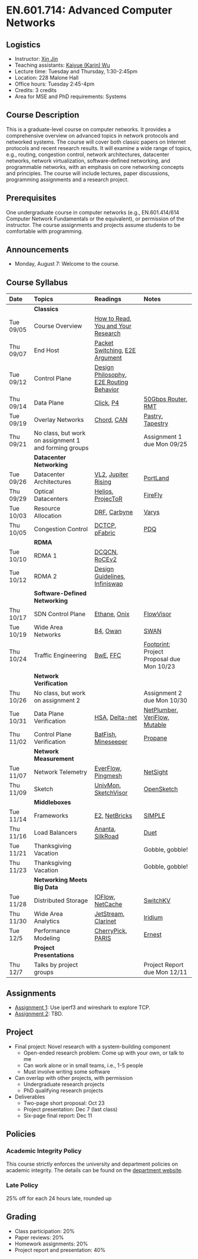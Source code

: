 # EN.601.714: Advanced Computer Networks

## Logistics

- Instructor: [Xin Jin](http://www.cs.jhu.edu/~xinjin/)
- Teaching assistants: [Kaiyue (Karin) Wu](http://www.cnds.jhu.edu/~wooloo/)
- Lecture time: Tuesday and Thursday, 1:30-2:45pm
- Location: 228 Malone Hall
- Office hours: Tuesday 2:45-4pm
- Credits: 3 credits
- Area for MSE and PhD requirements: Systems

## Course Description

This is a graduate-level course on computer networks. It provides a comprehensive overview on advanced topics in network protocols and networked systems. The course will cover both classic papers on Internet protocols and recent research results. It will examine a wide range of topics, e.g., routing, congestion control, network architectures, datacenter networks, network virtualization, software-defined networking, and programmable networks, with an emphasis on core networking concepts and principles. The course will include lectures, paper discussions, programming assignments and a research project.

## Prerequisites

One undergraduate course in computer networks (e.g., EN.601.414/614 Computer Network Fundamentals or the equivalent), or permission of the instructor. The course assignments and projects assume students to be comfortable with programming.

## Announcements

- Monday, August 7: Welcome to the course.

## Course Syllabus

| Date    | Topics  | Readings | Notes   |
| :------ | :------ | :------  | :------ |
| | **Classics** | | |
| Tue 09/05 | Course Overview | [How to Read](papers/CCR07_HowToRead.pdf), [You and Your Research](papers/Bell86_YouAndYourResearch.pdf) | |
| Thu 09/07 | End Host | [Packet Switching](papers/TOC74_CerfKahn.pdf), [E2E Argument](papers/TOCS84_EndToEnd.pdf) | |
| Tue 09/12 | Control Plane | [Design Philosophy](papers/SIGCOMM88_DesignPhilosophy.pdf), [E2E Routing Behavior](papers/TON97_E2ERouting.pdf) | |
| Thu 09/14 | Data Plane | [Click](papers/TOCS00_Click.pdf), [P4](papers/CCR14_P4.pdf) | [50Gbps Router](papers/TON98_50GbpsRouter.pdf), [RMT](papers/SIGCOMM13_RMT.pdf) |
| Tue 09/19 | Overlay Networks | [Chord](papers/SIGCOMM01_Chord.pdf), [CAN](papers/SIGCOMM01_CAN.pdf)  | [Pastry](papers/Middleware01_Pastry.pdf), [Tapestry](papers/JSAC04_Tapestry.pdf) |
| Thu 09/21 | No class, but work on assignment 1 and forming groups | | Assignment 1 due Mon 09/25 |
| | **Datacenter Networking** | | |
| Tue 09/26 | Datacenter Architectures | [VL2](papers/SIGCOMM09_VL2.pdf), [Jupiter Rising](papers/SIGCOMM15_Jupiter.pdf) | [PortLand](papers/SIGCOMM09_PortLand.pdf) |
| Thu 09/29 | Optical Datacenters | [Helios](papers/SIGCOMM10_Helios.pdf), [ProjecToR](papers/SIGCOMM16_ProjecToR.pdf) | [FireFly](papers/SIGCOMM14_FireFly.pdf) |
| Tue 10/03 | Resource Allocation | [DRF](papers/NSDI11_DRF.pdf), [Carbyne](papers/OSDI16_Carbyne.pdf) | [Varys](papers/SIGCOMM14_Varys.pdf) |
| Thu 10/05 | Congestion Control | [DCTCP](papers/SIGCOMM10_DCTCP.pdf), [pFabric](papers/SIGCOMM13_pFabric.pdf) | [PDQ](papers/SIGCOMM12_PDQ.pdf) |
| | **RDMA** | | |
| Tue 10/10 | RDMA 1 | [DCQCN](papers/SIGCOMM15_DCQCN.pdf), [RoCEv2](papers/SIGCOMM16_RoCEv2.pdf) | |
| Tue 10/12 | RDMA 2 | [Design Guidelines](papers/ATC16_RDMA.pdf), [Infiniswap](papers/NSDI17_Infiniswap.pdf) |  |
| | **Software-Defined Networking** | | |
| Thu 10/17 | SDN Control Plane | [Ethane](papers/SIGCOMM07_Ethane.pdf), [Onix](papers/OSDI10_Onix.pdf) | [FlowVisor](papers/OSDI10_FlowVisor.pdf) |
| Tue 10/19 | Wide Area Networks | [B4](papers/SIGCOMM13_B4.pdf), [Owan](papers/SIGCOMM16_Owan.pdf) | [SWAN](papers/SIGCOMM13_SWAN.pdf) |
| Thu 10/24 | Traffic Engineering | [BwE](papers/SIGCOMM15_BwE.pdf), [FFC](papers/SIGCOMM14_FFC.pdf) | [Footprint](papers/NSDI16_Footprint.pdf); Project Proposal due Mon 10/23 |
| | **Network Verification** | | |
| Thu 10/26 | No class, but work on assignment 2 | | Assignment 2 due Mon 10/30 |
| Tue 10/31 | Data Plane Verification | [HSA](papers/NSDI12_HSA.pdf), [Delta-net](papers/NSDI17_DeltaNet.pdf) | [NetPlumber](papers/NSDI13_NetPlumber.pdf), [VeriFlow](papers/NSDI13_VeriFlow.pdf), [Mutable](papers/NSDI17_Mutable.pdf) |
| Thu 11/02 | Control Plane Verification | [BatFish](papers/NSDI15_Batfish.pdf ), [Mineseeper](papers/SIGCOMM17_Minesweeper.pdf) | [Propane](papers/SIGCOMM16_Propane.pdf) |
| | **Network Measurement** | | |
| Tue 11/07 | Network Telemetry | [EverFlow](papers/SIGCOMM15_EverFlow.pdf), [Pingmesh](papers/SIGCOMM15_Pingmesh.pdf) | [NetSight](papers/NSDI14_NetSight.pdf) |
| Thu 11/09 | Sketch | [UnivMon](papers/SIGCOMM16_UnivMon.pdf), [SketchVisor](papers/SIGCOMM17_SketchVisor.pdf) | [OpenSketch](papers/NSDI13_OpenSketch.pdf) |
| | **Middleboxes** | | |
| Tue 11/14 | Frameworks | [E2](papers/SOSP15_E2.pdf), [NetBricks](papers/OSDI16_NetBricks.pdf) | [SIMPLE](papers/SIGCOMM13_SIMPLE.pdf) |
| Thu 11/16 | Load Balancers | [Ananta](papers/SIGCOMM13_Ananta.pdf), [SilkRoad](papers/SIGCOMM17_SilkRoad.pdf) | [Duet](papers/SIGCOMM14_Duet.pdf) |
| Tue 11/21 | Thanksgiving Vacation | | Gobble, gobble! |
| Thu 11/23 | Thanksgiving Vacation | | Gobble, gobble! |
| | **Networking Meets Big Data** | | |
| Tue 11/28 | Distributed Storage | [IOFlow](papers/SOSP13_IOFlow.pdf), [NetCache](http://p4.org/wp-content/uploads/2017/06/p4-ws-2017-netcache.pdf) | [SwitchKV](papers/NSDI16_SwitchKV.pdf )  |
| Thu 11/30 | Wide Area Analytics | [JetStream](papers/NSDI14_JetStream.pdf), [Clarinet](papers/OSDI16_Clarinet.pdf) | [Iridium](papers/SIGCOMM15_Iridium.pdf) |
| Tue 12/5 | Performance Modeling | [CherryPick](papers/NSDI17_CherryPick.pdf), [PARIS](papers/SOCC17_PARIS.pdf) | [Ernest](papers/NSDI16_Ernest.pdf) |
| | **Project Presentations** | | |
| Thu 12/7 | Talks by project groups | | Project Report due Mon 12/11 |

## Assignments

- [Assignment 1](assignments/assignment1.md): Use iperf3 and wireshark to explore TCP.
- [Assignment 2](assignments/assignment2.md): TBD.

## Project
- Final project: Novel research with a system-building component
  - Open-ended research problem: Come up with your own, or talk to me
  - Can work alone or in small teams, i.e., 1-5 people
  - Must involve writing some software
- Can overlap with other projects, with permission
  - Undergraduate research projects
  - PhD qualifying research projects
- Deliverables
  - Two-page short proposal: Oct 23
  - Project presentation: Dec 7 (last class)
  - Six-page final report: Dec 11

## Policies

### Academic Integrity Policy

This course strictly enforces the university and department policies on academic integrity. The details can be found on the [department website](https://www.cs.jhu.edu/academic-integrity-code/).

### Late Policy

25% off for each 24 hours late, rounded up

## Grading

- Class participation: 20%
- Paper reviews: 20%
- Homework assignments: 20%
- Project report and presentation: 40%

